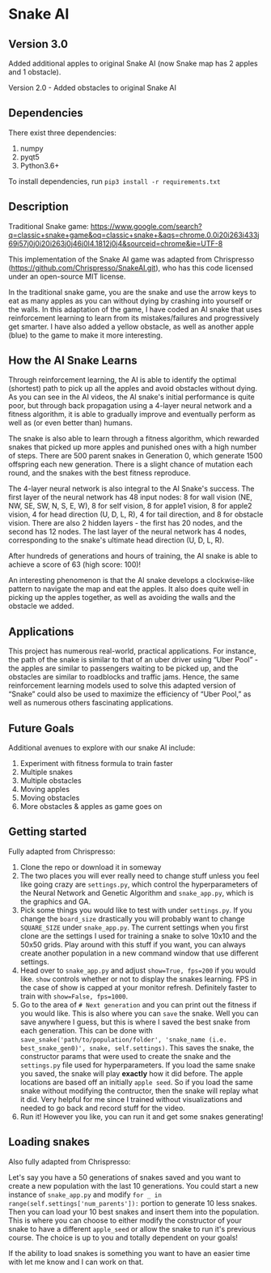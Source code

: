 # Snake AI

## Version 3.0
Added additional apples to original Snake AI (now Snake map has 2 apples and 1 obstacle).

Version 2.0 - Added obstacles to original Snake AI

## Dependencies
There exist three dependencies:

1. numpy
2. pyqt5
3. Python3.6+

To install dependencies, run `pip3 install -r requirements.txt`


## Description
Traditional Snake game: https://www.google.com/search?q=classic+snake+game&oq=classic+snake+&aqs=chrome.0.0i20i263i433j69i57j0j0i20i263j0j46j0l4.1812j0j4&sourceid=chrome&ie=UTF-8

This implementation of the Snake AI game was adapted from Chrispresso (https://github.com/Chrispresso/SnakeAI.git), who has this code licensed under an open-source MIT license. 

In the traditional snake game, you are the snake and use the arrow keys to eat as many apples as you can without dying by crashing into yourself or the walls. In this adaptation of the game, I have coded an AI snake that uses reinforcement learning to learn from its mistakes/failures and progressively get smarter. I have also added a yellow obstacle, as well as another apple (blue) to the game to make it more interesting.


## How the AI Snake Learns
Through reinforcement learning, the AI is able to identify the optimal (shortest) path to pick up all the apples and avoid obstacles without dying. As you can see in the AI videos, the AI snake's initial performance is quite poor, but through back propagation using a 4-layer neural network and a fitness algorithm, it is able to gradually improve and eventually perform as well as (or even better than) humans. 

The snake is also able to learn through a fitness algorithm, which rewarded snakes that picked up more apples and punished ones with a high number of steps. There are 500 parent snakes in Generation 0, which generate 1500 offspring each new generation. There is a slight chance of mutation each round, and the snakes with the best fitness reproduce.

The 4-layer neural network is also integral to the AI Snake's success. The first layer of the neural network has 48 input nodes: 8 for wall vision (NE, NW, SE, SW, N, S, E, W), 8 for self vision, 8 for apple1 vision, 8 for apple2 vision, 4 for head direction (U, D, L, R), 4 for tail direction, and 8 for obstacle vision. There are also 2 hidden layers - the first has 20 nodes, and the second has 12 nodes. The last layer of the neural network has 4 nodes, corresponding to the snake's ultimate head direction (U, D, L, R).

After hundreds of generations and hours of training, the AI snake is able to achieve a score of 63 (high score: 100)! 

An interesting phenomenon is that the AI snake develops a clockwise-like pattern to navigate the map and eat the apples. It also does quite well in picking up the apples together, as well as avoiding the walls and the obstacle we added.


## Applications
This project has numerous real-world, practical applications. For instance, the path of the snake is similar to that of an uber driver using “Uber Pool” - the apples are similar to passengers waiting to be picked up, and the obstacles are similar to roadblocks and traffic jams. Hence, the same reinforcement learning models used to solve this adapted version of “Snake” could also be used to maximize the efficiency of “Uber Pool,” as well as numerous others fascinating applications.


## Future Goals
Additional avenues to explore with our snake AI include:
1. Experiment with fitness formula to train faster
2. Multiple snakes
3. Multiple obstacles
4. Moving apples 
5. Moving obstacles
6. More obstacles & apples as game goes on



## Getting started

Fully adapted from Chrispresso: 
1. Clone the repo or download it in someway
2. The two places you will ever really need to change stuff unless you feel like going crazy are `settings.py`, which control the hyperparameters of the Neural Network and Genetic Algorithm and `snake_app.py`, which is the graphics and GA.
3. Pick some things you would like to test with under `settings.py`. If you change the `board_size` drastically you will probably want to change `SQUARE_SIZE` under `snake_app.py`. The current settings when you first clone are the settings I used for training a snake to solve 10x10 and the 50x50 grids. Play around with this stuff if you want, you can always create another population in a new command window that use different settings. 
4. Head over to `snake_app.py` and adjust `show=True, fps=200` if you would like. `show` controls whether or not to display the snakes learning. FPS in the case of show is capped at your monitor refresh. Definitely faster to train with `show=False, fps=1000`.
5. Go to the area of `# Next generation` and you can print out the fitness if you would like. This is also where you can `save` the snake. Well you can save anywhere I guess, but this is where I saved the best snake from each generation. This can be done with `save_snake('path/to/population/folder', 'snake_name (i.e. best_snake_gen0)', snake, self.settings)`. This saves the snake, the constructor params that were used to create the snake and the `settings.py` file used for hyperparameters. If you load the same snake you saved, the snake will play **exactly** how it did before. The apple locations are based off an initially `apple seed`. So if you load the same snake without modifying the contructor, then the snake will replay what it did. Very helpful for me since I trained without visualizations and needed to go back and record stuff for the video.
6. Run it! However you like, you can run it and get some snakes generating!


## Loading snakes
Also fully adapted from Chrispresso: 

Let's say you have a 50 generations of snakes saved and you want to create a new population with the last 10 generations. You could start a new instance of `snake_app.py` and modify `for _ in range(self.settings['num_parents']):` portion to generate 10 less snakes. Then you can load your 10 best snakes and insert them into the population. This is where you can choose to either modify the constructor of your snake to have a different `apple_seed` or allow the snake to run it's previous course. The choice is up to you and totally dependent on your goals!

If the ability to load snakes is something you want to have an easier time with let me know and I can work on that.
